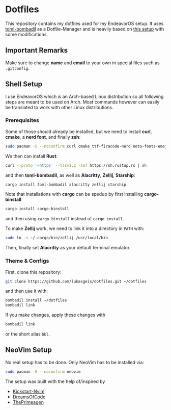 # Dotfiles

This repository contains my dotfiles used for my EndeavorOS setup.
It uses [toml-bombadil](https://github.com/oknozor/toml-bombadil) as a Dotfile-Manager and is heavily based on [this setup](https_//github.com/EldosHD/dotFiles) with some modifications.

## Important Remarks

Make sure to change **name** and **email** to your own in special files such as `.gitconfig`.


## Shell Setup

I use EndeavorOS which is an Arch-based Linux distribution so all following steps are meant to be used on Arch.
Most commands however can easily be translated to work with other Linux distributions.

### Prerequisites

Some of those should already be installed, but we need to install **curl**, **cmake**, a **nerd font**, and finally **zsh**:
```bash
sudo pacman -S --noconfirm curl cmake ttf-firacode-nerd noto-fonts-emoji zsh
```

We then can install **Rust**:
```bash
curl --proto '=https' --tlsv1.2 -sSf https://sh.rustup.rs | sh
```
and then **toml-bombadil**, as well as **Alacritty**, **Zellij**, **Starship**:
```bash
cargo install toml-bombadil alacritty zellij starship
```

Note that installations with **cargo** can be spedup by first installing **cargo-binstall**
```bash
cargo install cargo-binstall
```
and then using `cargo binstall` instead of `cargo install`.

To make **Zellij** work, we need to link it into a directory in `PATH` with:
```bash
sudo ln -s ~/.cargo/bin/zellij /usr/local/bin
```

Then, finally set **Alacritty** as your default terminal emulator.

### Theme & Configs

First, clone this repository:
```bash
git clone https://github.com/lukasgeis/dotfiles.git ~/dotfiles
```
and then use it with:
```bash
bombadil install ~/dotfiles
bombadil link
```

If you make changes, apply these changes with 
```bash
bombadil link
```
or the short alias `bbl`.


## NeoVim Setup

No real setup has to be done.
Only NeoVim has to be installed via:
```bash
sudo pacman -S --noconfirm neovim 
```

The setup was built with the help of/inspired by
* [Kickstart-Nvim](https://github.com/nvim-lua/kickstart.nvim/tree/master)
* [DreamsOfCode](https://github.com/dreamsofcode-io/DreamNvim/tree/main)
* [ThePrimeagen](https://www.youtube.com/watch?v=w7i4amO_zaE&ab_channel=ThePrimeagen)
